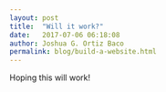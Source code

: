 ```yaml
---
layout: post
title:  "Will it work?"
date:   2017-07-06 06:18:08
author: Joshua G. Ortiz Baco
permalink: blog/build-a-website.html
---
```


Hoping this will work!

